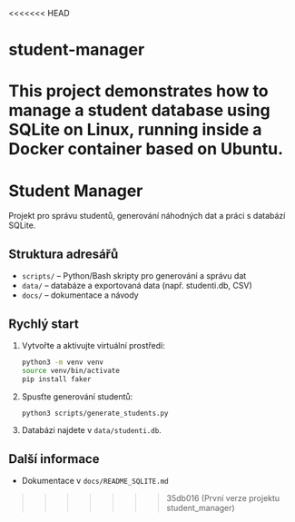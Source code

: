 <<<<<<< HEAD
# student-manager
This project demonstrates how to manage a student database using SQLite on Linux, running inside a Docker container based on Ubuntu.
=======
# Student Manager

Projekt pro správu studentů, generování náhodných dat a práci s databází SQLite.

## Struktura adresářů

- `scripts/` – Python/Bash skripty pro generování a správu dat
- `data/` – databáze a exportovaná data (např. studenti.db, CSV)
- `docs/` – dokumentace a návody

## Rychlý start

1. Vytvořte a aktivujte virtuální prostředí:
   ```bash
   python3 -m venv venv
   source venv/bin/activate
   pip install faker
   ```
2. Spusťte generování studentů:
   ```bash
   python3 scripts/generate_students.py
   ```
3. Databázi najdete v `data/studenti.db`.

## Další informace
- Dokumentace v `docs/README_SQLITE.md`
>>>>>>> 35db016 (První verze projektu student_manager)
